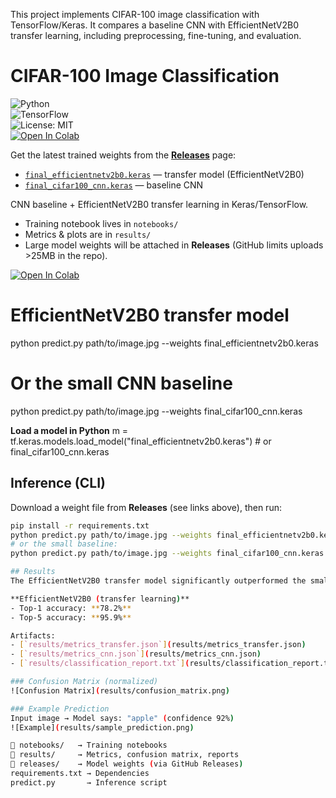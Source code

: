 This project implements CIFAR-100 image classification with TensorFlow/Keras. It compares a baseline CNN with EfficientNetV2B0 transfer learning, including preprocessing, fine-tuning, and evaluation.

# CIFAR-100 Image Classification  
![Python](https://img.shields.io/badge/python-3.9%2B-blue)  
![TensorFlow](https://img.shields.io/badge/TensorFlow-2.x-orange)  
![License: MIT](https://img.shields.io/badge/License-MIT-green)  
[![Open In Colab](https://colab.research.google.com/assets/colab-badge.svg)](https://colab.research.google.com/github/kiko1992-creator/cifar100-image-classification/blob/main/notebooks/image%20classification%20final.ipynb)  

Get the latest trained weights from the **[Releases](../../releases/latest)** page:
- [`final_efficientnetv2b0.keras`](../../releases/latest/download/final_efficientnetv2b0.keras) — transfer model (EfficientNetV2B0)
- [`final_cifar100_cnn.keras`](../../releases/latest/download/final_cifar100_cnn.keras) — baseline CNN

CNN baseline + EfficientNetV2B0 transfer learning in Keras/TensorFlow.
- Training notebook lives in `notebooks/`
- Metrics & plots are in `results/`
- Large model weights will be attached in **Releases** (GitHub limits uploads >25MB in the repo).

[![Open In Colab](https://colab.research.google.com/assets/colab-badge.svg)](https://colab.research.google.com/github/kiko1992-creator/cifar100-image-classification/blob/main/notebooks/image%20classification%20final.ipynb)

# EfficientNetV2B0 transfer model
python predict.py path/to/image.jpg --weights final_efficientnetv2b0.keras

# Or the small CNN baseline
python predict.py path/to/image.jpg --weights final_cifar100_cnn.keras

**Load a model in Python**
m = tf.keras.models.load_model("final_efficientnetv2b0.keras")  # or final_cifar100_cnn.keras

## Inference (CLI)
Download a weight file from **Releases** (see links above), then run:

```bash
pip install -r requirements.txt
python predict.py path/to/image.jpg --weights final_efficientnetv2b0.keras --topk 5
# or the small baseline:
python predict.py path/to/image.jpg --weights final_cifar100_cnn.keras --topk 5

## Results
The EfficientNetV2B0 transfer model significantly outperformed the small CNN baseline.

**EfficientNetV2B0 (transfer learning)**
- Top-1 accuracy: **78.2%**
- Top-5 accuracy: **95.9%**

Artifacts:
- [`results/metrics_transfer.json`](results/metrics_transfer.json)
- [`results/metrics_cnn.json`](results/metrics_cnn.json)
- [`results/classification_report.txt`](results/classification_report.txt)

### Confusion Matrix (normalized)
![Confusion Matrix](results/confusion_matrix.png)

### Example Prediction
Input image → Model says: "apple" (confidence 92%)
![Example](results/sample_prediction.png)

📂 notebooks/   → Training notebooks  
📂 results/     → Metrics, confusion matrix, reports  
📂 releases/    → Model weights (via GitHub Releases)  
requirements.txt → Dependencies  
predict.py       → Inference script

